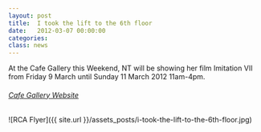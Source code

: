 ```yaml
---
layout: post
title:  I took the lift to the 6th floor
date:   2012-03-07 00:00:00
categories: 
class: news
---
```


At the Cafe Gallery this Weekend, NT will be showing her film Imitation VII from Friday 9 March until Sunday 11 March 2012 11am-4pm.

###### <a href="http://www.cgplondon.org" title="Cafe Gallery Website" target="_blank">Cafe Gallery Website</a>

![RCA Flyer]({{ site.url }}/assets_posts/i-took-the-lift-to-the-6th-floor.jpg)
